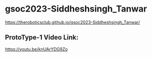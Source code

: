 # gsoc2023-Siddheshsingh_Tanwar

https://theroboticsclub.github.io/gsoc2023-Siddheshsingh_Tanwar/

## ProtoType-1 Video Link:

https://youtu.be/knUArYDG9Zo
